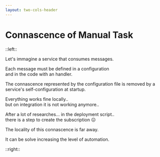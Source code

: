 ```yaml
---
layout: two-cols-header
---
```


<h1>
  Connascence
  <span v-click="8">
    of
    <span v-mark.highlight.orange=8>Manual Task</span> 
  </span>
</h1>


::left::

<p>
  Let's immagine a service that consumes messages.
</p>
<p v-click="1">
  Each message must be defined in a configuration
  <br>
  and in the code with an handler.
</p>
<p v-click="2">
  The connascence represented by the configuration file
  is removed by a service's self-configuration at startup.
</p>
<p v-click="3">
  Everything works fine locally..
  <br>
  <span v-click="4">
    but on integration it is not working anymore..
  </span>
</p>
<p v-click="6">
  After a lot of researches...
  <span v-click="6">
    in the deployment script..
  </span>
  <br>
  <span v-click="7">
    there is a step to create the subscription 😖
  </span>
</p>
<p v-click="9">
  The 
  <span v-mark.mirk.red=9>locality</span> 
  of this connascence is far away.
</p>
<p v-click="10">
  It can be solve increasing the level of
  <span v-mark.mirk.green=10>automation</span>.
</p>

::right::

<Scale v-click="8" 
  :l1=true :l2=true :l3=true :l4=true :l5=true 
  :l6=true :l7=true :l8=true :l9=true :l10=true />

